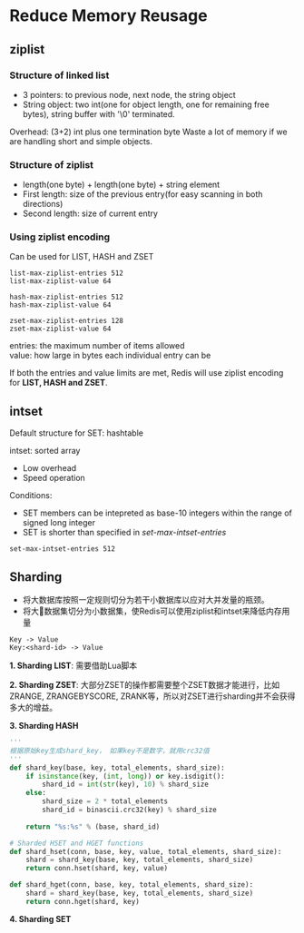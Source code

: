 # Reduce Memory Reusage

## ziplist

### Structure of linked list

- 3 pointers: to previous node, next node, the string object
- String object: two int(one for object length, one for remaining free bytes), string buffer with '\0' terminated.

Overhead: (3+2) int plus one termination byte
Waste a lot of memory if we are handling short and simple objects.

### Structure of ziplist

- length(one byte) + length(one byte) + string element
- First length: size of the previous entry(for easy scanning in both directions)
- Second length: size of current entry

### Using ziplist encoding 

Can be used for LIST, HASH and ZSET

```
list-max-ziplist-entries 512
list-max-ziplist-value 64

hash-max-ziplist-entries 512
hash-max-ziplist-value 64

zset-max-ziplist-entries 128
zset-max-ziplist-value 64
```

entries: the maximum number of items allowed  
value: how large in bytes each individual entry can be

If both the entries and value limits are met, Redis will use ziplist encoding for **LIST, HASH and ZSET**.

## intset

Default structure for SET: hashtable

intset: sorted array

- Low overhead
- Speed operation

Conditions:
- SET members can be intepreted as base-10 integers within the range of signed long integer
- SET is shorter than specified in *set-max-intset-entries*

```
set-max-intset-entries 512
```

## Sharding

- 将大数据库按照一定规则切分为若干小数据库以应对大并发量的瓶颈。
- 将大数据集切分为小数据集，使Redis可以使用ziplist和intset来降低内存用量

```
Key -> Value
Key:<shard-id> -> Value
```

**1. Sharding LIST**: 需要借助Lua脚本

**2. Sharding ZSET**: 大部分ZSET的操作都需要整个ZSET数据才能进行，比如ZRANGE, ZRANGEBYSCORE, ZRANK等，所以对ZSET进行sharding并不会获得多大的增益。

**3. Sharding HASH**

```python
'''
根据原始key生成shard_key， 如果key不是数字，就用crc32值
'''
def shard_key(base, key, total_elements, shard_size):
    if isinstance(key, (int, long)) or key.isdigit():
        shard_id = int(str(key), 10) % shard_size
    else:
        shard_size = 2 * total_elements
        shard_id = binascii.crc32(key) % shard_size
    
    return "%s:%s" % (base, shard_id)

# Sharded HSET and HGET functions
def shard_hset(conn, base, key, value, total_elements, shard_size):
    shard = shard_key(base, key, total_elements, shard_size)
    return conn.hset(shard, key, value)

def shard_hget(conn, base, key, total_elements, shard_size):
    shard = shard_key(base, key, total_elements, shard_size)
    return conn.hget(shard, key)
```

**4. Sharding SET**


